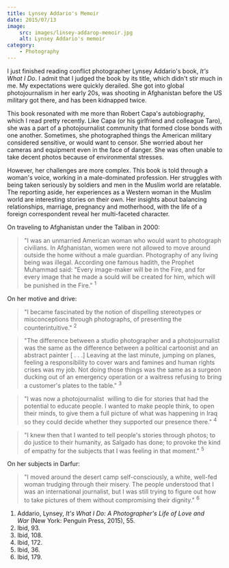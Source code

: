 ```yaml
---
title: Lynsey Addario's Memoir
date: 2015/07/13
image:
    src: images/linsey-addarop-memoir.jpg
    alt: Lynsey Addario's memoir
category:
    - Photography
---
```


I just finished reading conflict photographer Lynsey Addario's book, _It's What I Do_. I admit that I judged the book by its title, which didn't stir much in me. My expectations were quickly derailed. She got into global photojournalism in her early 20s, was shooting in Afghanistan before the US military got there, and has been kidnapped twice.

This book resonated with me more than Robert Capa's autobiography, which I read pretty recently. Like Capa (or his girlfriend and colleague Taro), she was a part of a photojournalist community that formed close bonds with one another. Sometimes, she photographed things the American military considered sensitive, or would want to censor. She worried about her cameras and equipment even in the face of danger. She was often unable to take decent photos because of environmental stresses.

However, her challenges are more complex. This book is told through a woman's voice, working in a male-dominated profession. Her struggles with being taken seriously by soldiers and men in the Muslim world are relatable. The reporting aside, her experiences as a Western woman in the Muslim world are interesting stories on their own. Her insights about balancing relationships, marriage, pregnancy and motherhood, with the life of a foreign correspondent reveal her multi-faceted character.

On traveling to Afghanistan under the Taliban in 2000:

> "I was an unmarried American woman who would want to photograph civilians. In Afghanistan, women were not allowed to move around outside the home without a male guardian. Photography of any living being was illegal. According one famous hadith, the Prophet Muhammad said: "Every image-maker will be in the Fire, and for every image that he made a sould will be created for him, which will be punished in the Fire." <sup>1</sup>

On her motive and drive:

> "I became fascinated by the notion of dispelling stereotypes or misconceptions through photographs, of presenting the counterintuitive." <sup>2</sup>

> "The difference between a studio photographer and a photojournalist was the same as the difference between a political cartoonist and an abstract painter \[ . . .\] Leaving at the last minute, jumping on planes, feeling a responsibility to cover wars and famines and human rights crises was my job. Not doing those things was the same as a surgeon ducking out of an emergency operation or a waitress refusing to bring a customer's plates to the table." <sup>3</sup>

> "I was now a photojournalist  willing to die for stories that had the potential to educate people. I wanted to make people think, to open their minds, to give them a full picture of what was happening in Iraq so they could decide whether they supported our presence there." <sup>4</sup>

> "I knew then that I wanted to tell people's stories through photos; to do justice to their humanity, as Salgado has done; to provoke the kind of empathy for the subjects that I was feeling in that moment." <sup>5</sup>

On her subjects in Darfur:

> "I moved around the desert camp self-consciously, a white, well-fed woman trudging through their misery. The people understood that I was an international journalist, but I was still trying to figure out how to take pictures of them without compromising their dignity." <sup>6</sup>

1. Addario, Lynsey, *It's What I Do: A Photographer's Life of Love and War* (New York: Penguin Press, 2015), 55.
2. Ibid, 93.
3. Ibid, 108.
4. Ibid, 172.
5. Ibid, 36.
6. Ibid, 179.
